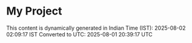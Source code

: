 # My Project

This content is dynamically generated in Indian Time (IST): 2025-08-02 02:09:17 IST
Converted to UTC: 2025-08-01 20:39:17 UTC
